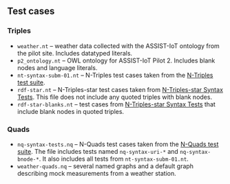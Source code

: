 ## Test cases
### Triples
- `weather.nt` – weather data collected with the ASSIST-IoT ontology from the pilot site. Includes datatyped literals.
- `p2_ontology.nt` – OWL ontology for ASSIST-IoT Pilot 2. Includes blank nodes and language literals.
- `nt-syntax-subm-01.nt` – N-Triples test cases taken from the [N-Triples test suite](https://www.w3.org/2013/N-TriplesReports/index.html).
- `rdf-star.nt` – N-Triples-star test cases taken from [N-Triples-star Syntax Tests](https://w3c.github.io/rdf-star/tests/nt/syntax/manifest.html). This file does not include any quoted triples with blank nodes.
- `rdf-star-blanks.nt` – test cases from [N-Triples-star Syntax Tests](https://w3c.github.io/rdf-star/tests/nt/syntax/manifest.html) that include blank nodes in quoted triples.

### Quads
- `nq-syntax-tests.nq` – N-Quads test cases taken from the [N-Quads test suite](https://www.w3.org/2013/N-QuadsReports/index.html). The file includes tests named `nq-syntax-uri-*` and `nq-syntax-bnode-*`. It also includes all tests from `nt-syntax-subm-01.nt`.
- `weather-quads.nq` – several named graphs and a default graph describing mock measurements from a weather station.
